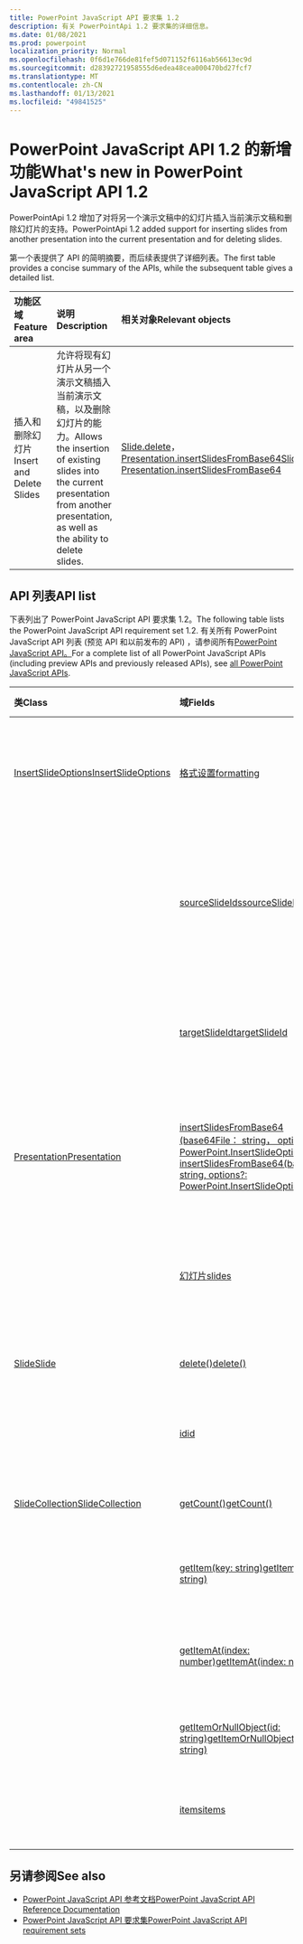 ```yaml
---
title: PowerPoint JavaScript API 要求集 1.2
description: 有关 PowerPointApi 1.2 要求集的详细信息。
ms.date: 01/08/2021
ms.prod: powerpoint
localization_priority: Normal
ms.openlocfilehash: 0f6d1e766de81fef5d071152f6116ab56613ec9d
ms.sourcegitcommit: d28392721958555d6edea48cea000470bd27fcf7
ms.translationtype: MT
ms.contentlocale: zh-CN
ms.lasthandoff: 01/13/2021
ms.locfileid: "49841525"
---
```

# <a name="whats-new-in-powerpoint-javascript-api-12"></a><span data-ttu-id="fdb50-103">PowerPoint JavaScript API 1.2 的新增功能</span><span class="sxs-lookup"><span data-stu-id="fdb50-103">What's new in PowerPoint JavaScript API 1.2</span></span>

<span data-ttu-id="fdb50-104">PowerPointApi 1.2 增加了对将另一个演示文稿中的幻灯片插入当前演示文稿和删除幻灯片的支持。</span><span class="sxs-lookup"><span data-stu-id="fdb50-104">PowerPointApi 1.2 added support for inserting slides from another presentation into the current presentation and for deleting slides.</span></span>

<span data-ttu-id="fdb50-105">第一个表提供了 API 的简明摘要，而后续表提供了详细列表。</span><span class="sxs-lookup"><span data-stu-id="fdb50-105">The first table provides a concise summary of the APIs, while the subsequent table gives a detailed list.</span></span>

| <span data-ttu-id="fdb50-106">功能区域</span><span class="sxs-lookup"><span data-stu-id="fdb50-106">Feature area</span></span> | <span data-ttu-id="fdb50-107">说明</span><span class="sxs-lookup"><span data-stu-id="fdb50-107">Description</span></span> | <span data-ttu-id="fdb50-108">相关对象</span><span class="sxs-lookup"><span data-stu-id="fdb50-108">Relevant objects</span></span> |
|:--- |:--- |:--- |
| <span data-ttu-id="fdb50-109">插入和删除幻灯片</span><span class="sxs-lookup"><span data-stu-id="fdb50-109">Insert and Delete Slides</span></span> | <span data-ttu-id="fdb50-110">允许将现有幻灯片从另一个演示文稿插入当前演示文稿，以及删除幻灯片的能力。</span><span class="sxs-lookup"><span data-stu-id="fdb50-110">Allows the insertion of existing slides into the current presentation from another presentation, as well as the ability to delete slides.</span></span> | <span data-ttu-id="fdb50-111">[Slide.delete](/javascript/api/powerpoint/powerpoint.slide#delete--)， [Presentation.insertSlidesFromBase64](/javascript/api/powerpoint/powerpoint.presentation#insertslidesfrombase64-base64file--options-)</span><span class="sxs-lookup"><span data-stu-id="fdb50-111">[Slide.delete](/javascript/api/powerpoint/powerpoint.slide#delete--), [Presentation.insertSlidesFromBase64](/javascript/api/powerpoint/powerpoint.presentation#insertslidesfrombase64-base64file--options-)</span></span>|

## <a name="api-list"></a><span data-ttu-id="fdb50-112">API 列表</span><span class="sxs-lookup"><span data-stu-id="fdb50-112">API list</span></span>

<span data-ttu-id="fdb50-113">下表列出了 PowerPoint JavaScript API 要求集 1.2。</span><span class="sxs-lookup"><span data-stu-id="fdb50-113">The following table lists the PowerPoint JavaScript API requirement set 1.2.</span></span> <span data-ttu-id="fdb50-114">有关所有 PowerPoint JavaScript API 列表 (预览 API 和以前发布的 API) ，请参阅所有[PowerPoint JavaScript API。](/javascript/api/powerpoint?view=powerpoint-js-preview&preserve-view=true)</span><span class="sxs-lookup"><span data-stu-id="fdb50-114">For a complete list of all PowerPoint JavaScript APIs (including preview APIs and previously released APIs), see [all PowerPoint JavaScript APIs](/javascript/api/powerpoint?view=powerpoint-js-preview&preserve-view=true).</span></span>

| <span data-ttu-id="fdb50-115">类</span><span class="sxs-lookup"><span data-stu-id="fdb50-115">Class</span></span> | <span data-ttu-id="fdb50-116">域</span><span class="sxs-lookup"><span data-stu-id="fdb50-116">Fields</span></span> | <span data-ttu-id="fdb50-117">说明</span><span class="sxs-lookup"><span data-stu-id="fdb50-117">Description</span></span> |
|:---|:---|:---|
|[<span data-ttu-id="fdb50-118">InsertSlideOptions</span><span class="sxs-lookup"><span data-stu-id="fdb50-118">InsertSlideOptions</span></span>](/javascript/api/powerpoint/powerpoint.insertslideoptions)|[<span data-ttu-id="fdb50-119">格式设置</span><span class="sxs-lookup"><span data-stu-id="fdb50-119">formatting</span></span>](/javascript/api/powerpoint/powerpoint.insertslideoptions#formatting)|<span data-ttu-id="fdb50-120">指定在幻灯片插入过程中使用的格式。</span><span class="sxs-lookup"><span data-stu-id="fdb50-120">Specifies which formatting to use during slide insertion.</span></span>|
||[<span data-ttu-id="fdb50-121">sourceSlideIds</span><span class="sxs-lookup"><span data-stu-id="fdb50-121">sourceSlideIds</span></span>](/javascript/api/powerpoint/powerpoint.insertslideoptions#sourceslideids)|<span data-ttu-id="fdb50-122">指定源演示文稿中将插入到当前演示文稿中的幻灯片。</span><span class="sxs-lookup"><span data-stu-id="fdb50-122">Specifies the slides from the source presentation that will be inserted into the current presentation.</span></span>|
||[<span data-ttu-id="fdb50-123">targetSlideId</span><span class="sxs-lookup"><span data-stu-id="fdb50-123">targetSlideId</span></span>](/javascript/api/powerpoint/powerpoint.insertslideoptions#targetslideid)|<span data-ttu-id="fdb50-124">指定演示文稿中新幻灯片的插入位置。</span><span class="sxs-lookup"><span data-stu-id="fdb50-124">Specifies where in the presentation the new slides will be inserted.</span></span>|
|[<span data-ttu-id="fdb50-125">Presentation</span><span class="sxs-lookup"><span data-stu-id="fdb50-125">Presentation</span></span>](/javascript/api/powerpoint/powerpoint.presentation)|[<span data-ttu-id="fdb50-126">insertSlidesFromBase64 (base64File： string， options？： PowerPoint.InsertSlideOptions) </span><span class="sxs-lookup"><span data-stu-id="fdb50-126">insertSlidesFromBase64(base64File: string, options?: PowerPoint.InsertSlideOptions)</span></span>](/javascript/api/powerpoint/powerpoint.presentation#insertslidesfrombase64-base64file--options-)|<span data-ttu-id="fdb50-127">将演示文稿中的指定幻灯片插入到当前演示文稿中。</span><span class="sxs-lookup"><span data-stu-id="fdb50-127">Inserts the specified slides from a presentation into the current presentation.</span></span>|
||[<span data-ttu-id="fdb50-128">幻灯片</span><span class="sxs-lookup"><span data-stu-id="fdb50-128">slides</span></span>](/javascript/api/powerpoint/powerpoint.presentation#slides)|<span data-ttu-id="fdb50-129">返回演示文稿中幻灯片的有序集合。</span><span class="sxs-lookup"><span data-stu-id="fdb50-129">Returns an ordered collection of slides in the presentation.</span></span>|
|[<span data-ttu-id="fdb50-130">Slide</span><span class="sxs-lookup"><span data-stu-id="fdb50-130">Slide</span></span>](/javascript/api/powerpoint/powerpoint.slide)|[<span data-ttu-id="fdb50-131">delete()</span><span class="sxs-lookup"><span data-stu-id="fdb50-131">delete()</span></span>](/javascript/api/powerpoint/powerpoint.slide#delete--)|<span data-ttu-id="fdb50-132">从演示文稿中删除幻灯片。</span><span class="sxs-lookup"><span data-stu-id="fdb50-132">Deletes the slide from the presentation.</span></span>|
||[<span data-ttu-id="fdb50-133">id</span><span class="sxs-lookup"><span data-stu-id="fdb50-133">id</span></span>](/javascript/api/powerpoint/powerpoint.slide#id)|<span data-ttu-id="fdb50-134">获取幻灯片的唯一 ID。</span><span class="sxs-lookup"><span data-stu-id="fdb50-134">Gets the unique ID of the slide.</span></span>|
|[<span data-ttu-id="fdb50-135">SlideCollection</span><span class="sxs-lookup"><span data-stu-id="fdb50-135">SlideCollection</span></span>](/javascript/api/powerpoint/powerpoint.slidecollection)|[<span data-ttu-id="fdb50-136">getCount()</span><span class="sxs-lookup"><span data-stu-id="fdb50-136">getCount()</span></span>](/javascript/api/powerpoint/powerpoint.slidecollection#getcount--)|<span data-ttu-id="fdb50-137">获取集合中的幻灯片数。</span><span class="sxs-lookup"><span data-stu-id="fdb50-137">Gets the number of slides in the collection.</span></span>|
||[<span data-ttu-id="fdb50-138">getItem(key: string)</span><span class="sxs-lookup"><span data-stu-id="fdb50-138">getItem(key: string)</span></span>](/javascript/api/powerpoint/powerpoint.slidecollection#getitem-key-)|<span data-ttu-id="fdb50-139">使用唯一 ID 获取幻灯片。</span><span class="sxs-lookup"><span data-stu-id="fdb50-139">Gets a slide using its unique ID.</span></span>|
||[<span data-ttu-id="fdb50-140">getItemAt(index: number)</span><span class="sxs-lookup"><span data-stu-id="fdb50-140">getItemAt(index: number)</span></span>](/javascript/api/powerpoint/powerpoint.slidecollection#getitemat-index-)|<span data-ttu-id="fdb50-141">使用集合中从零开始索引获取幻灯片。</span><span class="sxs-lookup"><span data-stu-id="fdb50-141">Gets a slide using its zero-based index in the collection.</span></span>|
||[<span data-ttu-id="fdb50-142">getItemOrNullObject(id: string)</span><span class="sxs-lookup"><span data-stu-id="fdb50-142">getItemOrNullObject(id: string)</span></span>](/javascript/api/powerpoint/powerpoint.slidecollection#getitemornullobject-id-)|<span data-ttu-id="fdb50-143">使用唯一 ID 获取幻灯片。</span><span class="sxs-lookup"><span data-stu-id="fdb50-143">Gets a slide using its unique ID.</span></span>|
||[<span data-ttu-id="fdb50-144">items</span><span class="sxs-lookup"><span data-stu-id="fdb50-144">items</span></span>](/javascript/api/powerpoint/powerpoint.slidecollection#items)|<span data-ttu-id="fdb50-145">获取此集合中已加载的子项。</span><span class="sxs-lookup"><span data-stu-id="fdb50-145">Gets the loaded child items in this collection.</span></span>|

## <a name="see-also"></a><span data-ttu-id="fdb50-146">另请参阅</span><span class="sxs-lookup"><span data-stu-id="fdb50-146">See also</span></span>

- [<span data-ttu-id="fdb50-147">PowerPoint JavaScript API 参考文档</span><span class="sxs-lookup"><span data-stu-id="fdb50-147">PowerPoint JavaScript API Reference Documentation</span></span>](/javascript/api/powerpoint?view=powerpoint-js-1.2&preserve-view=true)
- [<span data-ttu-id="fdb50-148">PowerPoint JavaScript API 要求集</span><span class="sxs-lookup"><span data-stu-id="fdb50-148">PowerPoint JavaScript API requirement sets</span></span>](powerpoint-api-requirement-sets.md)
